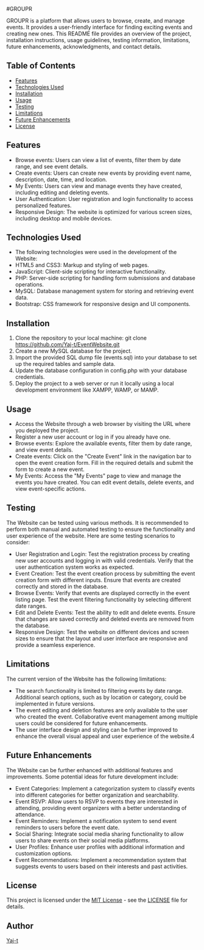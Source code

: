 #GROUPR

GROUPR is a platform that allows users to browse, create, and manage events. It provides a user-friendly interface for finding exciting events and creating new ones. This README file provides an overview of the project, installation instructions, usage guidelines, testing information, limitations, future enhancements, acknowledgments, and contact details.

## Table of Contents

- [Features](#features)
- [Technologies Used](#technologies-used)
- [Installation](#installation)
- [Usage](#usage)
- [Testing](#testing)
- [Limitations](#limitations)
- [Future Enhancements](#future-enhancements)
- [License](#license)

## Features

  - Browse events: Users can view a list of events, filter them by date range, and see event details.
  - Create events: Users can create new events by providing event name, description, date, time, and location.
  - My Events: Users can view and manage events they have created, including editing and deleting events.
  - User Authentication: User registration and login functionality to access personalized features.
  - Responsive Design: The website is optimized for various screen sizes, including desktop and mobile devices.
  
## Technologies Used

  - The following technologies were used in the development of the Website:
  - HTML5 and CSS3: Markup and styling of web pages.
  - JavaScript: Client-side scripting for interactive functionality.
  - PHP: Server-side scripting for handling form submissions and database operations.
  - MySQL: Database management system for storing and retrieving event data.
  - Bootstrap: CSS framework for responsive design and UI components.
  
## Installation

  1. Clone the repository to your local machine: git clone https://github.com/Yaj-t/EventWebsite.git
  2. Create a new MySQL database for the project.
  3. Import the provided SQL dump file (events.sql) into your database to set up the required tables and sample data.
  4. Update the database configuration in config.php with your database credentials.
  5. Deploy the project to a web server or run it locally using a local development environment like XAMPP, WAMP, or MAMP.
 
## Usage

  - Access the Website through a web browser by visiting the URL where you deployed the project.
  - Register a new user account or log in if you already have one.
  - Browse events: Explore the available events, filter them by date range, and view event details.
  - Create events: Click on the "Create Event" link in the navigation bar to open the event creation form. Fill in the required details and submit the form to     create a new event.
  - My Events: Access the "My Events" page to view and manage the events you have created. You can edit event details, delete events, and view event-specific actions.

## Testing

  The Website can be tested using various methods. It is recommended to perform both manual and automated testing to ensure the functionality and user  experience of the website. Here are some testing scenarios to consider:
  - User Registration and Login: Test the registration process by creating new user accounts and logging in with valid credentials. Verify that the user authentication system works as expected.
  - Event Creation: Test the event creation process by submitting the event creation form with different inputs. Ensure that events are created correctly and stored in the database.
  - Browse Events: Verify that events are displayed correctly in the event listing page. Test the event filtering functionality by selecting different date ranges.
  - Edit and Delete Events: Test the ability to edit and delete events. Ensure that changes are saved correctly and deleted events are removed from the database.
  - Responsive Design: Test the website on different devices and screen sizes to ensure that the layout and user interface are responsive and provide a seamless experience.
    
## Limitations

  The current version of the Website has the following limitations:
  - The search functionality is limited to filtering events by date range. Additional search options, such as by location or category, could be implemented in future versions.
  - The event editing and deletion features are only available to the user who created the event. Collaborative event management among multiple users could be considered for future enhancements.
  - The user interface design and styling can be further improved to enhance the overall visual appeal and user experience of the website.4
  
## Future Enhancements

  The Website can be further enhanced with additional features and improvements. Some potential ideas for future development include:
  - Event Categories: Implement a categorization system to classify events into different categories for better organization and searchability.
  - Event RSVP: Allow users to RSVP to events they are interested in attending, providing event organizers with a better understanding of attendance.
  - Event Reminders: Implement a notification system to send event reminders to users before the event date.
  - Social Sharing: Integrate social media sharing functionality to allow users to share events on their social media platforms.
  - User Profiles: Enhance user profiles with additional information and customization options.
  - Event Recommendations: Implement a recommendation system that suggests events to users based on their interests and past activities.

## License

  This project is licensed under the [MIT License](LICENSE) - see the [LICENSE](LICENSE) file for details.

## Author

[Yaj-t](https://github.com/Yaj-t)


